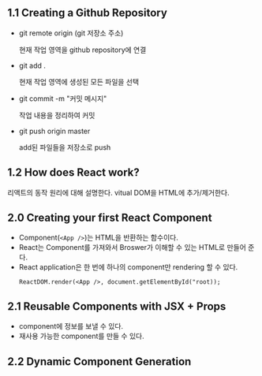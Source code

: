 ## 1.1 Creating a Github Repository

- git remote origin (git 저장소 주소)

  현재 작업 영역을 github repository에 연결

- git add .

  현재 작업 영역에 생성된 모든 파일을 선택

- git commit -m "커밋 메시지"

  작업 내용을 정리하여 커밋

- git push origin master

  add된 파일들을 저장소로 push

## 1.2 How does React work?

<!-- 아래의 내용은 추가적으로 공부하고 수정하고 난 뒤 push -->

리액트의 동작 원리에 대해 설명한다.
vitual DOM을 HTML에 추가/제거한다.

## 2.0 Creating your first React Component

- Component(`<App />`)는 HTML을 반환하는 함수이다.
- React는 Component를 가져와서 Broswer가 이해할 수 있는 HTML로 만들어 준다.
- React application은 한 번에 하나의 component만 rendering 할 수 있다.
  ```
  ReactDOM.render(<App />, document.getElementById("root));
  ```

## 2.1 Reusable Components with JSX + Props

- component에 정보를 보낼 수 있다.
- 재사용 가능한 component를 만들 수 있다.

## 2.2 Dynamic Component Generation
